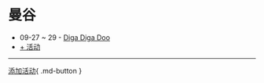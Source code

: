 # 曼谷

- 09-27 ~ 29 - [Diga Diga Doo](diga-diga-doo.md)
- [+ 活动](https://github.com/swingdance/events/issues/new?assignees=&labels=add+event&projects=&template=02-add_entity.yml&title=Add%20Event%3A%20th_TH%20%E2%80%A2%20%3CName%3E&region=th_TH&province=Bangkok&city=Bangkok&org_id=)

---

[添加活动](https://github.com/swingdance/events/issues/new?assignees=&labels=add+event&projects=&template=02-add_entity.yml&title=Add%20Event%3A%20th_TH%20%E2%80%A2%20%3CName%3E&region=th_TH&province=Bangkok&city=&org_id=){ .md-button }
